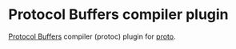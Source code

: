 # Protocol Buffers compiler plugin

[Protocol Buffers](https://protobuf.dev/) compiler (protoc) plugin for [proto](https://github.com/moonrepo/proto).
